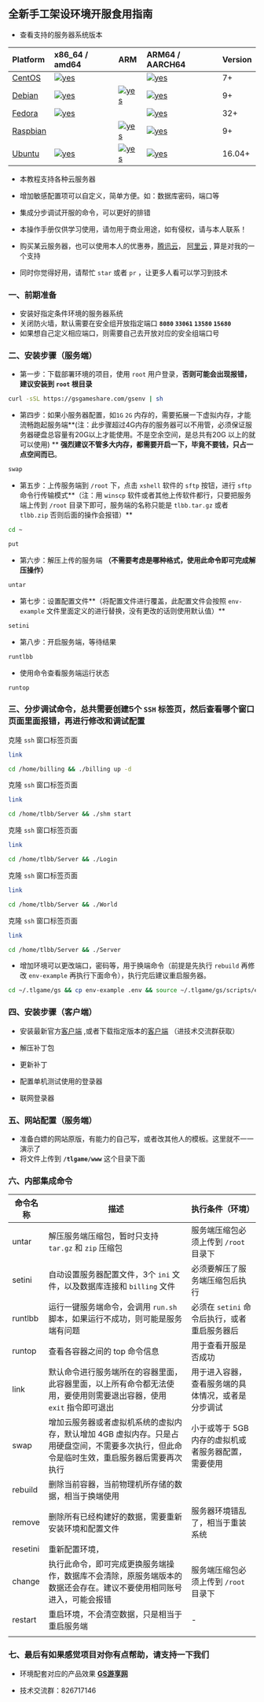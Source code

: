 
## 全新手工架设环境开服食用指南

- 查看支持的服务器系统版本 

| Platform                                                   | x86_64 / amd64                                               | ARM                                                          | ARM64 / AARCH64                                              | Version |
| :--------------------------------------------------------- | :----------------------------------------------------------- | :----------------------------------------------------------- | :----------------------------------------------------------- | ------- |
| [CentOS](https://docs.docker.com/engine/install/centos/)   | [![yes](https://docs.docker.com/images/green-check.svg)](https://docs.docker.com/engine/install/centos/) |                                                              | [![yes](https://docs.docker.com/images/green-check.svg)](https://docs.docker.com/engine/install/centos/) | 7+      |
| [Debian](https://docs.docker.com/engine/install/debian/)   | [![yes](https://docs.docker.com/images/green-check.svg)](https://docs.docker.com/engine/install/debian/) | [![yes](https://docs.docker.com/images/green-check.svg)](https://docs.docker.com/engine/install/debian/) | [![yes](https://docs.docker.com/images/green-check.svg)](https://docs.docker.com/engine/install/debian/) | 9+      |
| [Fedora](https://docs.docker.com/engine/install/fedora/)   | [![yes](https://docs.docker.com/images/green-check.svg)](https://docs.docker.com/engine/install/fedora/) |                                                              | [![yes](https://docs.docker.com/images/green-check.svg)](https://docs.docker.com/engine/install/fedora/) | 32+     |
| [Raspbian](https://docs.docker.com/engine/install/debian/) |                                                              | [![yes](https://docs.docker.com/images/green-check.svg)](https://docs.docker.com/engine/install/debian/) | [![yes](https://docs.docker.com/images/green-check.svg)](https://docs.docker.com/engine/install/debian/) | 9+      |
| [Ubuntu](https://docs.docker.com/engine/install/ubuntu/)   | [![yes](https://docs.docker.com/images/green-check.svg)](https://docs.docker.com/engine/install/ubuntu/) | [![yes](https://docs.docker.com/images/green-check.svg)](https://docs.docker.com/engine/install/ubuntu/) | [![yes](https://docs.docker.com/images/green-check.svg)](https://docs.docker.com/engine/install/ubuntu/) | 16.04+  |

- 本教程支持各种云服务器

- 增加敏感配置项可以自定义，简单方便。如：数据库密码，端口等

- 集成分步调试开服的命令，可以更好的排错

- 本操作手册仅供学习使用，请勿用于商业用途，如有侵权，请与本人联系！

- 购买某云服务器，也可以使用本人的优惠券，[腾讯云](https://url.cn/gWNWl5N8)， [阿里云](https://www.aliyun.com/minisite/goods?userCode=buoewrk0) , 算是对我的一个支持

- 同时你觉得好用，请帮忙 `star`  或者 `pr` ，让更多人看可以学习到技术

### 一、前期准备

- 安装好指定条件环境的服务器系统
- 关闭防火墙，默认需要在安全组开放指定端口 **`8080`  `33061` `13580` `15680`** 
- 如果想自己定义相应端口，则需要自己去开放对应的安全组端口号

### 二、安装步骤（服务端）

- 第一步：下载部署环境的项目，使用 `root` 用户登录，**否则可能会出现报错，建议安装到 `root` 根目录**

```bash
curl -sSL https://gsgameshare.com/gsenv | sh
```

- 第四步：如果小服务器配置，如`1G` `2G` 内存的，需要拓展一下虚拟内存，才能流畅跑起服务端**(注：此步骤超过4G内存的服务器可以不用管，必须保证服务器硬盘总容量有20G以上才能使用。不是空余空间，是总共有20G
以上的就可以使用) ** **强烈建议不管多大内存，都需要开启一下，毕竟不要钱，只占一点空间而已**。

```bash
swap
```

- 第五步：上传服务端到 `/root` 下，点击 `xshell` 软件的 `sftp` 按钮，进行 `sftp` 命令行传输模式**（注：用 `winscp` 软件或者其他上传软件都行，只要把服务端上传到 `/root` 目录下即可，服务端的名称只能是  `tlbb.tar.gz` 或者 `tlbb.zip` 否则后面的操作会报错）**

```bash
cd ~
```

```BASH
put
```

- 第六步：解压上传的服务端 **（不需要考虑是哪种格式，使用此命令即可完成解压操作）**

```bash
untar
```

- 第七步：设置配置文件**（将配置文件进行覆盖，此配置文件会按照 `env-example` 文件里面定义的进行替换，没有更改的话则使用默认值）**

```bash
setini
```

- 第八步：开启服务端，等待结果
  

```bash
runtlbb
```

- 使用命令查看服务端运行状态

```bash
runtop
```

### 三、**分步调试命令，总共需要创建5个 `SSH` 标签页，然后查看哪个窗口页面里面报错，再进行修改和调试配置** 

克隆 `ssh` 窗口标签页面

```bash
link
```

```bash
cd /home/billing && ./billing up -d
```

克隆 `ssh` 窗口标签页面

```bash
link
```

```bash 
cd /home/tlbb/Server && ./shm start
```

克隆 `ssh` 窗口标签页面

```bash
link
```

```bash
cd /home/tlbb/Server && ./Login
```

克隆 `ssh` 窗口标签页面

```bash
link
```

```bash
cd /home/tlbb/Server && ./World
```

克隆 `ssh` 窗口标签页面

```bash
link
```

```bash
cd /home/tlbb/Server && ./Server
```

- 增加环境可以更改端口，密码等，用于换端命令（前提是先执行 `rebuild` 再修改 `env-example` 再执行下面命令），执行完后建议重启服务器。

```bash
cd ~/.tlgame/gs && cp env-example .env && source ~/.tlgame/gs/scripts/envfile.sh && resetini
```



### 四、安装步骤（客户端）

- 安装最新官方[客户端](http://tl.changyou.com/download/index.shtml) ,或者下载指定版本的[客户端](http://shang.qq.com/wpa/qunwpa?idkey=a67f7a7ee8d6fb3266b945d1ec512f31a374dcb74c863ead2d73029f5050576f) （进技术交流群获取）

- 解压补丁包
- 更新补丁
- 配置单机测试使用的登录器
- 联网登录器

### 五、网站配置（服务端）

- 准备白嫖的网站原版，有能力的自己写，或者改其他人的模板。这里就不一一演示了
- 将文件上传到 **`/tlgame/www`**  这个目录下面

### 六、内部集成命令

| 命令名称 | 描述                                                         | 执行条件（环境）                                    |
| -------- | ------------------------------------------------------------ | --------------------------------------------------- |
| untar    | 解压服务端压缩包，暂时只支持 `tar.gz` 和 `zip` 压缩包        | 服务端压缩包必须上传到 `/root` 目录下               |
| setini   | 自动设置服务器配置文件，3个 `ini` 文件，以及数据库连接和 `billing` 文件 | 必须要解压了服务端压缩包后执行                      |
| runtlbb  | 运行一键服务端命令，会调用 `run.sh` 脚本，如果运行不成功，则可能是服务端有问题 | 必须在 `setini` 命令后执行，或者重启服务器后        |
| runtop   | 查看各容器之间的 top 命令信息                                | 用于查看开服是否成功                                |
| link     | 默认命令进行服务端所在的容器里面，此容器里面，以上所有命令都无法使用，要使用则需要退出容器，使用 `exit` 指令即可退出 | 用于进入容器，查看服务端的具体情况，或者是分步调试  |
| swap     | 增加云服务器或者虚拟机系统的虚拟内存，默认增加 4GB 虚拟内存。只是占用硬盘空间，不需要多次执行，但此命令是临时生效，重启服务器后需要再次执行 | 小于或等于 5GB 内存的虚拟机或者服务器配置，需要使用 |
| rebuild  | 删除当前容器，当前物理机所存储的数据，相当于换端使用         |                                                     |
| remove   | 删除所有已经构建好的数据，需要重新安装环境和配置文件         | 服务器环境错乱了，相当于重装系统                    |
| resetini | 重新配置环境，                                               |                                                     |
| change   | 执行此命令，即可完成更换服务端操作，数据库不会清除，原服务端版本的数据还会存在。建议不要使用相同账号进入，可能会报错 | 服务端压缩包必须上传到 `/root` 目录下               |
| restart  | 重启环境，不会清空数据，只是相当于重启服务端                 | -                                                   |
|          |                                                              |                                                     |



### 七、最后有如果感觉项目对你有点帮助，请支持一下我们

-   环境配套对应的产品效果  [**GS游享网**](https://gsgameshare.com)

-   技术交流群：826717146
